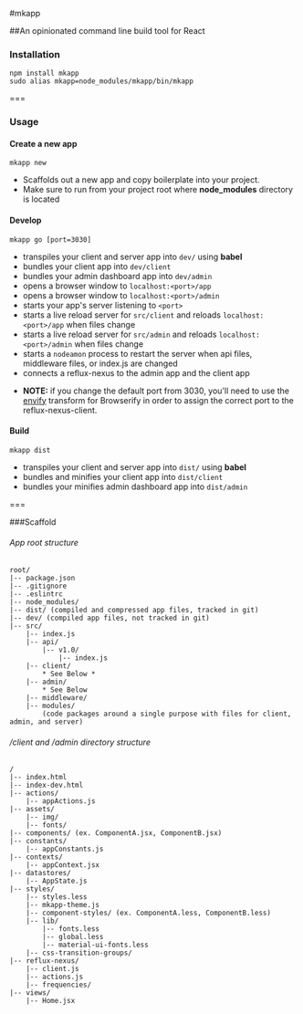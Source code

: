 #mkapp

##An opinionated command line build tool for React

### Installation

	npm install mkapp
	sudo alias mkapp=node_modules/mkapp/bin/mkapp

===

### Usage

#### Create a new app

`mkapp new`

- Scaffolds out a new app and copy boilerplate into your project.
- Make sure to run from your project root where __node_modules__ directory is located


		
#### Develop

`mkapp go [port=3030]`

- transpiles your client and server app into `dev/` using **babel**
- bundles your client app into `dev/client`
- bundles your admin dashboard app into `dev/admin`
- opens a browser window to `localhost:<port>/app`
- opens a browser window to `localhost:<port>/admin`
- starts your app's server listening to `<port>`
- starts a live reload server for `src/client` and reloads `localhost:<port>/app` when files change
- starts a live reload server for `src/admin` and reloads `localhost:<port>/admin` when files change
- starts a `nodeamon` process to restart the server when api files, middleware files, or index.js are changed
- connects a reflux-nexus to the admin app and the client app

* **NOTE:** if you change the default port from 3030, you'll need to use the [envify](https://github.com/hughsk/envify) transform for Browserify in order to assign the correct port to the reflux-nexus-client. 


#### Build

`mkapp dist`

- transpiles your client and server app into `dist/` using **babel** 
- bundles and minifies your client app into `dist/client`
- bundles your minifies admin dashboard app into `dist/admin`


===

###Scaffold

###### App root structure

	root/
	|-- package.json
	|-- .gitignore
	|-- .eslintrc
	|-- node_modules/
	|-- dist/ (compiled and compressed app files, tracked in git)
	|-- dev/ (compiled app files, not tracked in git)
	|-- src/
		|-- index.js
		|-- api/
			|-- v1.0/
				|-- index.js			
		|-- client/
			* See Below *
		|-- admin/
			* See Below
		|-- middleware/
		|-- modules/
			(code packages around a single purpose with files for client, admin, and server)
		

###### /client and /admin directory structure

	/
	|-- index.html
	|-- index-dev.html
	|-- actions/
		|-- appActions.js
	|-- assets/
		|-- img/
		|-- fonts/
	|-- components/ (ex. ComponentA.jsx, ComponentB.jsx)
	|-- constants/
		|-- appConstants.js
	|-- contexts/
		|-- appContext.jsx
	|-- datastores/
		|-- AppState.js
	|-- styles/
		|-- styles.less
		|-- mkapp-theme.js
		|-- component-styles/ (ex. ComponentA.less, ComponentB.less)
		|-- lib/
			|-- fonts.less
			|-- global.less
			|-- material-ui-fonts.less
		|-- css-transition-groups/
	|-- reflux-nexus/
		|-- client.js
		|-- actions.js
		|-- frequencies/
	|-- views/
		|-- Home.jsx		
			
				
				
				
				
					
					
					
 

